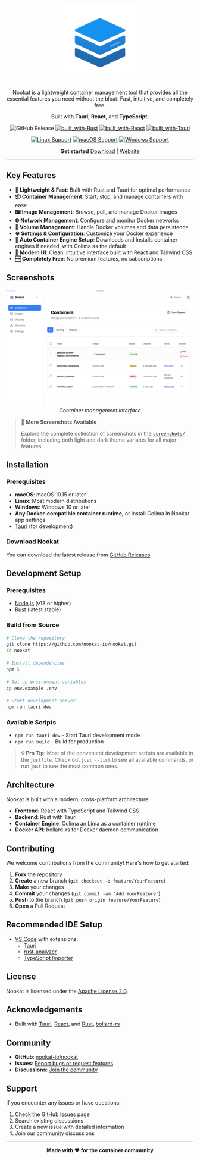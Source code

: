 <h1 align="center">
  <img src="public/logo.png" alt="Nookat" width="200" />
</h1>

<p align="center">
Nookat is a lightweight container management tool that provides all the essential features you need without the bloat. Fast, intuitive, and completely free.
</p>

<p align="center">
Built with <strong>Tauri</strong>, <strong>React</strong>, and <strong>TypeScript</strong>.
</p>

<div align="center">

![GitHub Release](https://img.shields.io/github/v/release/nookat-io/nookat)
[![built_with-Rust](https://img.shields.io/badge/built_with-Rust-dca282.svg?style=flat-square)](https://www.rust-lang.org/)
[![built_with-React](https://img.shields.io/badge/built_with-React-61dafb.svg?style=flat-square)](https://reactjs.org/)
[![built_with-Tauri](https://img.shields.io/badge/built_with-Tauri-ffc131.svg?style=flat-square)](https://tauri.app/)

</div>

<div align="center">

[![Linux Support](https://img.shields.io/badge/Linux-FCC624?style=for-the-badge&logo=linux&logoColor=black)](https://github.com/nookat-io/nookat/releases)
[![macOS Support](https://img.shields.io/badge/macOS-000000?style=for-the-badge&logo=apple&logoColor=white)](https://github.com/nookat-io/nookat/releases)
[![Windows Support](https://img.shields.io/badge/windows-838C91?style=for-the-badge&logo=compilerexplorer&logoColor=white)](https://github.com/nookat-io/nookat/releases)

</div>

<div align="center">

**Get started** [Download](https://github.com/nookat-io/nookat/releases) | [Website](https://nookat-io.github.io)

</div>

---

## Key Features

- **🚀 Lightweight & Fast**: Built with Rust and Tauri for optimal performance
- **📦 Container Management**: Start, stop, and manage containers with ease
- **🖼️ Image Management**: Browse, pull, and manage Docker images
- **🌐 Network Management**: Configure and monitor Docker networks
- **💾 Volume Management**: Handle Docker volumes and data persistence
- **⚙️ Settings & Configuration**: Customize your Docker experience
- **🔧 Auto Container Engine Setup**: Downloads and Installs container engines if needed, with Colima as the default
- **🎨 Modern UI**: Clean, intuitive interface built with React and Tailwind CSS
- **🆓 Completely Free**: No premium features, no subscriptions

## Screenshots

<div align="center">

![Containers Page](screenshots/light/containers.png)
_Container management interface_

</div>

> **📸 More Screenshots Available**
>
> Explore the complete collection of screenshots in the [`screenshots/`](screenshots/) folder, including both light and dark theme variants for all major features

## Installation

### Prerequisites

- **macOS**: macOS 10.15 or later
- **Linux**: Most modern distributions
- **Windows**: Windows 10 or later
- **Any Docker-compatible container runtime**, or install Colima in Nookat app settings
- [Tauri](https://tauri.app/start/prerequisites/) (for development)

### Download Nookat

You can download the latest release from [GitHub Releases](https://github.com/nookat-io/nookat/releases)

## Development Setup

### Prerequisites

- [Node.js](https://nodejs.org/) (v18 or higher)
- [Rust](https://rustup.rs/) (latest stable)

### Build from Source

```bash
# Clone the repository
git clone https://github.com/nookat-io/nookat.git
cd nookat

# Install dependencies
npm i

# Set up environment variables
cp env.example .env

# Start development server
npm run tauri dev
```

### Available Scripts

- `npm run tauri dev` - Start Tauri development mode
- `npm run build` - Build for production

> **💡 Pro Tip**: Most of the convenient development scripts are available in the `justfile`. Check out `just --list` to see all available commands, or run `just` to see the most common ones.

## Architecture

Nookat is built with a modern, cross-platform architecture:

- **Frontend**: React with TypeScript and Tailwind CSS
- **Backend**: Rust with Tauri
- **Container Engine**: Colima an Lima as a container runtime
- **Docker API**: bollard-rs for Docker daemon communication

## Contributing

We welcome contributions from the community! Here's how to get started:

1. **Fork** the repository
2. **Create** a new branch (`git checkout -b feature/YourFeature`)
3. **Make** your changes
4. **Commit** your changes (`git commit -am 'Add YourFeature'`)
5. **Push** to the branch (`git push origin feature/YourFeature`)
6. **Open** a Pull Request

## Recommended IDE Setup

- [VS Code](https://code.visualstudio.com/) with extensions:
  - [Tauri](https://marketplace.visualstudio.com/items?itemName=tauri-apps.tauri-vscode)
  - [rust-analyzer](https://marketplace.visualstudio.com/items?itemName=rust-lang.rust-analyzer)
  - [TypeScript Importer](https://marketplace.visualstudio.com/items?itemName=pmneo.tsimporter)

## License

Nookat is licensed under the [Apache License 2.0](LICENSE).

## Acknowledgements

- Built with [Tauri](https://tauri.app/), [React](https://reactjs.org/), and [Rust](https://www.rust-lang.org/), [bollard-rs](https://github.com/fussybeaver/bollard)

## Community

- **GitHub**: [nookat-io/nookat](https://github.com/nookat-io/nookat)
- **Issues**: [Report bugs or request features](https://github.com/nookat-io/nookat/issues)
- **Discussions**: [Join the community](https://github.com/nookat-io/nookat/discussions)

## Support

If you encounter any issues or have questions:

1. Check the [GitHub Issues](https://github.com/nookat-io/nookat/issues) page
2. Search existing discussions
3. Create a new issue with detailed information
4. Join our community discussions

---

<div align="center">

**Made with ❤️ for the container community**

</div>
